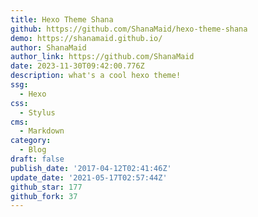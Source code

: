 ```yaml
---
title: Hexo Theme Shana
github: https://github.com/ShanaMaid/hexo-theme-shana
demo: https://shanamaid.github.io/
author: ShanaMaid
author_link: https://github.com/ShanaMaid
date: 2023-11-30T09:42:00.776Z
description: what's a cool hexo theme!
ssg:
  - Hexo
css:
  - Stylus
cms:
  - Markdown
category:
  - Blog
draft: false
publish_date: '2017-04-12T02:41:46Z'
update_date: '2021-05-17T02:57:44Z'
github_star: 177
github_fork: 37
---
```

